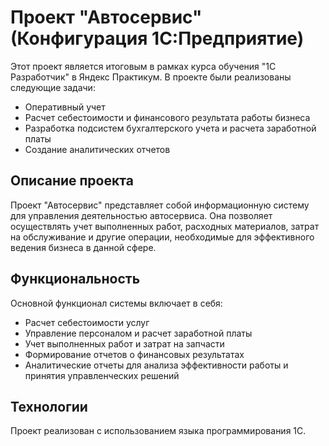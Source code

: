 # Проект "Автосервис" (Конфигурация 1С:Предприятие)

Этот проект является итоговым в рамках курса обучения "1С Разработчик" в Яндекс Практикум. В проекте были реализованы следующие задачи:

- Оперативный учет
- Расчет себестоимости и финансового результата работы бизнеса
- Разработка подсистем бухгалтерского учета и расчета заработной платы
- Создание аналитических отчетов

## Описание проекта

Проект "Автосервис" представляет собой информационную систему для управления деятельностью автосервиса. Она позволяет осуществлять учет выполненных работ, расходных материалов, затрат на обслуживание и другие операции, необходимые для эффективного ведения бизнеса в данной сфере.

## Функциональность

Основной функционал системы включает в себя:

- Расчет себестоимости услуг
- Управление персоналом и расчет заработной платы
- Учет выполненных работ и затрат на запчасти
- Формирование отчетов о финансовых результатах
- Аналитические отчеты для анализа эффективности работы и принятия управленческих решений

## Технологии

Проект реализован с использованием языка программирования 1С.
